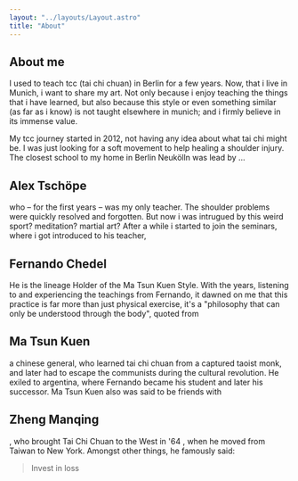 ```yaml
---
layout: "../layouts/Layout.astro"
title: "About"
---
```


## About me

I used to teach tcc (tai chi chuan) in Berlin for a few years. Now, that i live in Munich, i want to share my art.
Not only because i enjoy teaching the things that i have learned, but also because this style or even something similar (as far as i know) is not taught elsewhere in munich; and i firmly believe in its immense value.

My tcc journey started in 2012, not having any idea about what tai chi might be. I was just looking for a soft movement to help healing a shoulder injury. The closest school to my home in Berlin Neukölln was lead by …

## Alex Tschöpe

who – for the first years – was my only teacher. The shoulder problems were quickly resolved and forgotten. But now i was intrugued by this weird sport? meditation? martial art? After a while i started to join the seminars, where i got introduced to his teacher,

## Fernando Chedel

He is the lineage Holder of the Ma Tsun Kuen Style. With the years, listening to and experiencing the teachings from Fernando, it dawned on me that this practice is far more than just physical exercise, it's a "philosophy that can only be understood through the body", quoted from

## Ma Tsun Kuen

a chinese general, who learned tai chi chuan from a captured taoist monk, and later had to escape the communists during the cultural revolution. He exiled to argentina, where Fernando became his student and later his successor. Ma Tsun Kuen also was said to be friends with

## Zheng Manqing

, who brought Tai Chi Chuan to the West in '64 , when he moved from Taiwan to New York. Amongst other things, he famously said:

> Invest in loss
